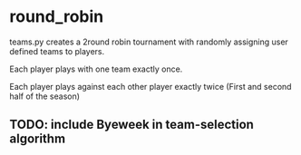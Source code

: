 # round_robin
teams.py creates a 2round robin tournament with randomly assigning user defined teams to players.

Each player plays with one team exactly once.

Each player plays against each other player exactly twice (First and second half of the season)


## TODO: include Byeweek in team-selection algorithm
